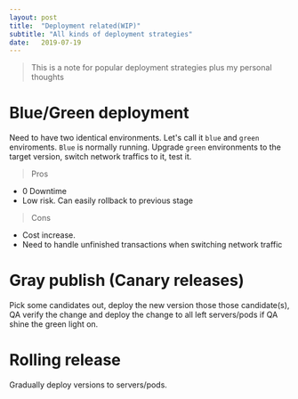 ```yaml
---
layout: post
title:  "Deployment related(WIP)"
subtitle: "All kinds of deployment strategies"
date:   2019-07-19
---
```


> This is a note for popular deployment strategies plus my personal thoughts

# Blue/Green deployment

Need to have two identical environments. Let's call it `blue` and `green` enviroments. `Blue` is normally running. Upgrade `green` environments to the target version, switch network traffics to it, test it. 

> Pros

- 0 Downtime
- Low risk. Can easily rollback to previous stage

> Cons

- Cost increase.
- Need to handle unfinished transactions when switching network traffic

# Gray publish (Canary releases)

Pick some candidates out, deploy the new version those those candidate(s), QA verify the change and deploy the change to all left servers/pods if QA shine the green light on. 


# Rolling release

Gradually deploy versions to servers/pods. 



